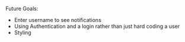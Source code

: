 Future Goals:
* Enter username to see notifications
* Using Authentication and a login rather than just hard coding a user
* Styling